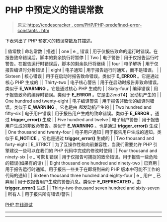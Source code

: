 # PHP 中预定义的错误常数

> 原文:[https://codescracker . com/PHP/PHP-predefined-error-constants . htm](https://codescracker.com/php/php-predefined-error-constants.htm)

下表列出了 PHP 预定义的错误常数及其描述。

| 值常数 | 命名常数 | 描述 |
| one | e _ 错误 | 用于仅报告致命的运行时错误。在报告致命错误后，脚本的剩余执行将暂停 |
| Two | 电子警告 | 用于仅报告运行时警告。在报告运行时错误后，脚本的剩余执行将继续 |
| four | 电子解析 | 用于仅报告编译时分析错误 |
| eight | 电子通知 | 用于报告运行时通知，而不是错误。 |
| Sixteen | 核心错误 | 用于在启动时报告致命错误。类似于 **E_ERROR** 。它是通过核心 PHP 生成的 |
| Thirty-two | 电子核心警告 | 用于在启动时报告非致命错误。类似于 **E_WARNING** 。它是通过核心 PHP 生成的 |
| Sixty-four | 编译错误 | 用于报告致命的编译时错误。类似于 **E_ERROR** 。它是由*Zend*T4】发动机产生的 |
| One hundred and twenty-eight | 电子编译警告 | 用于报告非致命的编译时错误。类似于 **E_WARNING** 。它也是由 *和*发动机产生的 |
| Two hundred and fifty-six | 电子用户错误 | 用于报告用户生成的致命错误。类似于 **E_ERROR** 。通过 **trigger_error()** 生成 |
| Five hundred and twelve | 电子用户警告 | 用于报告用户生成的非致命警告。类似于 **E_WARNING** 。也是通过 **trigger_error()** 生成 |
| One thousand and twenty-four | 电子用户通知 | 用于报告用户生成的通知。类似于 **E_NOTICE** 。它也是通过 **trigger_error()** 生成的 |
| Two thousand and forty-eight | E_STRICT | 为了互操作性和向前兼容性，当我们需要允许 PHP 引擎建议一些可以在我们的 PHP 代码中完成的修改时使用 |
| Four thousand and ninety-six | e _ 可恢复错误 | 用于仅报告可捕捉的致命错误。用于报告一些危险的错误(如果有的话) |
| Eight thousand one hundred and ninety-two | 已弃用 | 用于报告运行时通知。用于报告一些关于在即将到来的 PHP 版本中可能不工作的代码的通知 |
| Sixteen thousand three hundred and eighty-four | e _ 用户 _ 已弃用 | 用于仅报告用户生成的警告消息。类似于 **E_DEPRECATED** 。由 **trigger_error()** 生成 |
| Thirty-two thousand seven hundred and sixty-seven | 所有人 | 用于报告所有错误/警告 |

[PHP 在线测试](/exam/showtest.php?subid=8)

* * *

* * *